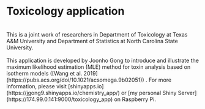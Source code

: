 # Toxicology application
<br/>
This is a joint work of researchers in Department of Toxicology at Texas A&M University and Department of Statistics at North Carolina State University.
<br/>
<br/>
This application is developed by Joonho Gong to introduce and illustrate the maximum likelihood estimation (MLE) method for toxin analysis based on isotherm models ([Wang et al. 2019](https://pubs.acs.org/doi/10.1021/acsomega.9b02051)) . For more information, please visit [shinyapps.io](https://jgong9.shinyapps.io/chemistry_app/) or [my personal Shiny Server](https://174.99.0.141:9000/toxicology_app) on Raspberry Pi.
